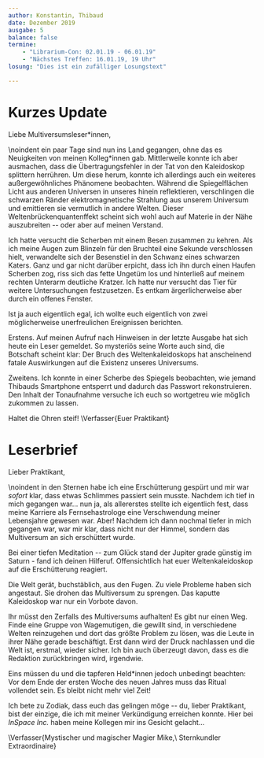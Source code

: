 ```yaml
---
author: Konstantin, Thibaud
date: Dezember 2019
ausgabe: 5
balance: false
termine:
    - "Librarium-Con: 02.01.19 - 06.01.19"
    - "Nächstes Treffen: 16.01.19, 19 Uhr"
losung: "Dies ist ein zufälliger Losungstext"

---
```


# Kurzes Update
Liebe Multiversumsleser\*innen,

\noindent ein paar Tage sind nun ins Land gegangen, ohne das es Neuigkeiten von meinen Kolleg*innen gab. Mittlerweile konnte ich aber ausmachen, dass die Übertragungsfehler in der Tat von den Kaleidoskop splittern herrühren. Um diese herum, konnte ich allerdings auch ein weiteres außergewöhnliches Phänomene beobachten. Während die Spiegelflächen Licht aus anderen Universen in unseres hinein reflektieren, verschlingen die schwarzen Ränder elektromagnetische Strahlung aus unserem Universum und emittieren sie vermutlich in andere Welten. Dieser Weltenbrückenquantenffekt scheint sich wohl auch auf Materie in der Nähe auszubreiten -- oder aber auf meinen Verstand.

Ich hatte versucht die Scherben mit einem Besen zusammen zu kehren. Als ich meine Augen zum Blinzeln für den Bruchteil eine Sekunde verschlossen hielt, verwandelte sich der Besenstiel in den Schwanz eines schwarzen Katers. Ganz und gar nicht darüber erpicht, dass ich ihn durch einen Haufen Scherben zog, riss sich das fette Ungetüm los und hinterließ auf meinem rechten Unterarm deutliche Kratzer. Ich hatte nur versucht das Tier für weitere Untersuchungen festzusetzen. Es entkam ärgerlicherweise aber durch ein offenes Fenster.

Ist ja auch eigentlich egal, ich wollte euch eigentlich von zwei  möglicherweise unerfreulichen Ereignissen berichten.

Erstens. Auf meinen Aufruf nach Hinweisen in der letzte Ausgabe hat sich heute ein Leser gemeldet. So mysteriös seine Worte auch sind, die Botschaft scheint klar: Der Bruch des Weltenkaleidoskops hat anscheinend fatale Auswirkungen auf die Existenz unseres Universums.

Zweitens. Ich konnte in einer Scherbe des Spiegels beobachten, wie jemand Thibauds Smartphone entsperrt und dadurch das Passwort rekonstruieren. Den Inhalt der Tonaufnahme versuche ich euch so wortgetreu wie möglich zukommen zu lassen.

Haltet die Ohren steif!
\Verfasser{Euer Praktikant}

# Leserbrief
Lieber Praktikant,

\noindent in den Sternen habe ich eine Erschütterung gespürt und mir war _sofort_ klar, dass etwas Schlimmes passiert sein musste. Nachdem ich tief in mich gegangen war... nun ja, als allererstes stellte ich eigentlich fest, dass meine Karriere als Fernsehastrologe eine Verschwendung meiner Lebensjahre gewesen war. Aber! Nachdem ich dann nochmal tiefer in mich gegangen war, war mir klar, dass nicht nur der Himmel, sondern das Multiversum an sich erschüttert wurde.

Bei einer tiefen Meditation -- zum Glück stand der Jupiter grade günstig im Saturn - fand ich deinen Hilferuf. Offensichtlich hat euer Weltenkaleidoskop auf die Erschütterung reagiert.

Die Welt gerät, buchstäblich, aus den Fugen. Zu viele Probleme haben sich angestaut. Sie drohen das Multiversum zu sprengen. Das kaputte Kaleidoskop war nur ein Vorbote davon.

Ihr müsst den Zerfalls des Multiversums aufhalten! Es gibt nur einen Weg. Finde eine Gruppe von Wagemutigen, die gewillt sind, in verschiedene Welten reinzugehen und dort das größte Problem zu lösen, was die Leute in ihrer Nähe gerade beschäftigt. Erst dann wird der Druck nachlassen und die Welt ist, erstmal, wieder sicher. Ich bin auch überzeugt davon, dass es die Redaktion zurückbringen wird, irgendwie.

Eins müssen du und die tapferen Held\*innen jedoch unbedingt beachten: Vor dem Ende der ersten Woche des neuen Jahres muss das Ritual vollendet sein. Es bleibt nicht mehr viel Zeit!

Ich bete zu Zodiak, dass euch das gelingen möge -- du, lieber Praktikant, bist der einzige, die ich mit meiner Verkündigung erreichen konnte. Hier bei *InSpace Inc.* haben meine Kollegen mir ins Gesicht gelacht...

\Verfasser{Mystischer und magischer Magier Mike,\\ Sternkundler Extraordinaire}
